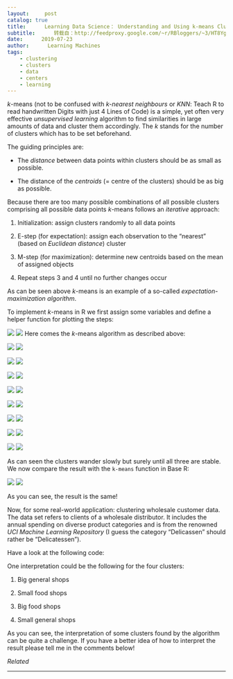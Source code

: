 ```yaml
---
layout:     post
catalog: true
title:      Learning Data Science： Understanding and Using k-means Clustering
subtitle:      转载自：http://feedproxy.google.com/~r/RBloggers/~3/HT8YgMZPIp4/
date:      2019-07-23
author:      Learning Machines
tags:
    - clustering
    - clusters
    - data
    - centers
    - learning
---
```


*k*-means (not to be confused with *k-nearest neighbours* or *KNN*: Teach R to read handwritten Digits with just 4 Lines of Code) is a simple, yet often very effective *unsupervised learning* algorithm to find similarities in large amounts of data and cluster them accordingly. The *k* stands for the number of clusters which has to be set beforehand. 

The guiding principles are:

- The *distance* between data points within clusters should be as small as possible.

- The distance of the *centroids* (= centre of the clusters) should be as big as possible.


Because there are too many possible combinations of all possible clusters comprising all possible data points *k*-means follows an *iterative* approach:

1. Initialization: assign clusters randomly to all data points

1. E-step (for expectation): assign each observation to the “nearest” (based on *Euclidean distance*) cluster

1. M-step (for maximization): determine new centroids based on the mean of assigned objects

1. Repeat steps 3 and 4 until no further changes occur


As can be seen above *k*-means is an example of a so-called *expectation-maximization algorithm*.

To implement *k*-means in R we first assign some variables and define a helper function for plotting the steps:

![](https://i0.wp.com/blog.ephorie.de/wp-content/uploads/2019/07/unnamed-chunk-1-1-840x600.png?w=450&is-pending-load=1)
![](https://i0.wp.com/blog.ephorie.de/wp-content/uploads/2019/07/unnamed-chunk-1-1-840x600.png?w=450)
Here comes the *k*-means algorithm as described above:

![](https://i2.wp.com/blog.ephorie.de/wp-content/uploads/2019/07/unnamed-chunk-2-1-840x600.png?w=450&is-pending-load=1)
![](https://i2.wp.com/blog.ephorie.de/wp-content/uploads/2019/07/unnamed-chunk-2-1-840x600.png?w=450)


![](https://i0.wp.com/blog.ephorie.de/wp-content/uploads/2019/07/unnamed-chunk-2-2-840x600.png?w=450&is-pending-load=1)
![](https://i0.wp.com/blog.ephorie.de/wp-content/uploads/2019/07/unnamed-chunk-2-2-840x600.png?w=450)


![](https://i1.wp.com/blog.ephorie.de/wp-content/uploads/2019/07/unnamed-chunk-2-3-840x600.png?w=450&is-pending-load=1)
![](https://i1.wp.com/blog.ephorie.de/wp-content/uploads/2019/07/unnamed-chunk-2-3-840x600.png?w=450)


![](https://i1.wp.com/blog.ephorie.de/wp-content/uploads/2019/07/unnamed-chunk-2-4-840x600.png?w=450&is-pending-load=1)
![](https://i1.wp.com/blog.ephorie.de/wp-content/uploads/2019/07/unnamed-chunk-2-4-840x600.png?w=450)


![](https://i2.wp.com/blog.ephorie.de/wp-content/uploads/2019/07/unnamed-chunk-2-5-840x600.png?w=450&is-pending-load=1)
![](https://i2.wp.com/blog.ephorie.de/wp-content/uploads/2019/07/unnamed-chunk-2-5-840x600.png?w=450)


![](https://i0.wp.com/blog.ephorie.de/wp-content/uploads/2019/07/unnamed-chunk-2-6-840x600.png?w=450&is-pending-load=1)
![](https://i0.wp.com/blog.ephorie.de/wp-content/uploads/2019/07/unnamed-chunk-2-6-840x600.png?w=450)


![](https://i1.wp.com/blog.ephorie.de/wp-content/uploads/2019/07/unnamed-chunk-2-7-840x600.png?w=450&is-pending-load=1)
![](https://i1.wp.com/blog.ephorie.de/wp-content/uploads/2019/07/unnamed-chunk-2-7-840x600.png?w=450)


![](https://i1.wp.com/blog.ephorie.de/wp-content/uploads/2019/07/unnamed-chunk-2-8-840x600.png?w=450&is-pending-load=1)
![](https://i1.wp.com/blog.ephorie.de/wp-content/uploads/2019/07/unnamed-chunk-2-8-840x600.png?w=450)


As can seen the clusters wander slowly but surely until all three are stable. We now compare the result with the `k-means` function in Base R:

![](https://i1.wp.com/blog.ephorie.de/wp-content/uploads/2019/07/unnamed-chunk-3-1-840x600.png?w=450&is-pending-load=1)
![](https://i1.wp.com/blog.ephorie.de/wp-content/uploads/2019/07/unnamed-chunk-3-1-840x600.png?w=450)


As you can see, the result is the same!

Now, for some real-world application: clustering wholesale customer data. The data set refers to clients of a wholesale distributor. It includes the annual spending on diverse product categories and is from the renowned *UCI Machine Learning Repository* (I guess the category “Delicassen” should rather be “Delicatessen”).

Have a look at the following code:

One interpretation could be the following for the four clusters:

1. Big general shops

1. Small food shops

1. Big food shops

1. Small general shops


As you can see, the interpretation of some clusters found by the algorithm can be quite a challenge. If you have a better idea of how to interpret the result please tell me in the comments below!


*Related*







---
